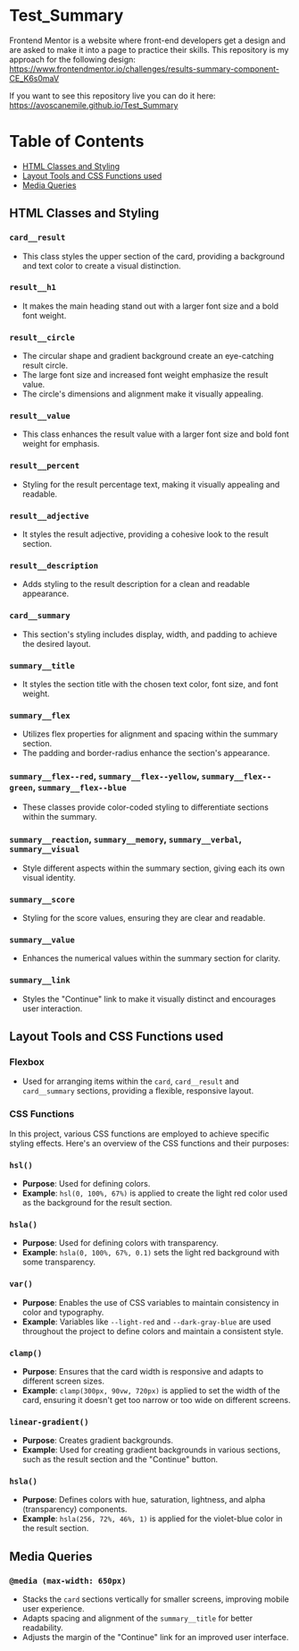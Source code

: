 # Test_Summary
Frontend Mentor is a website where front-end developers get a design and are asked to make it into a page to practice their skills. This repository is my approach for the following design: https://www.frontendmentor.io/challenges/results-summary-component-CE_K6s0maV

If you want to see this repository live you can do it here: https://avoscanemile.github.io/Test_Summary
# Table of Contents
  - [HTML Classes and Styling](#html-classes-and-styling)
  - [Layout Tools and CSS Functions used](#layout-tools-and-css-functions-used)
  - [Media Queries](#media-queries)
## HTML Classes and Styling

### `card__result`
- This class styles the upper section of the card, providing a background and text color to create a visual distinction.

### `result__h1`
- It makes the main heading stand out with a larger font size and a bold font weight.

### `result__circle`
- The circular shape and gradient background create an eye-catching result circle.
- The large font size and increased font weight emphasize the result value.
- The circle's dimensions and alignment make it visually appealing.

### `result__value`
- This class enhances the result value with a larger font size and bold font weight for emphasis.

### `result__percent`
- Styling for the result percentage text, making it visually appealing and readable.

### `result__adjective`
- It styles the result adjective, providing a cohesive look to the result section.

### `result__description`
- Adds styling to the result description for a clean and readable appearance.

### `card__summary`
- This section's styling includes display, width, and padding to achieve the desired layout.

### `summary__title`
- It styles the section title with the chosen text color, font size, and font weight.

### `summary__flex`
- Utilizes flex properties for alignment and spacing within the summary section.
- The padding and border-radius enhance the section's appearance.

### `summary__flex--red`, `summary__flex--yellow`, `summary__flex--green`, `summary__flex--blue`
- These classes provide color-coded styling to differentiate sections within the summary.

### `summary__reaction`, `summary__memory`, `summary__verbal`, `summary__visual`
- Style different aspects within the summary section, giving each its own visual identity.

### `summary__score`
- Styling for the score values, ensuring they are clear and readable.

### `summary__value`
- Enhances the numerical values within the summary section for clarity.

### `summary__link`
- Styles the "Continue" link to make it visually distinct and encourages user interaction.

## Layout Tools and CSS Functions used

### Flexbox
- Used for arranging items within the `card`, `card__result` and `card__summary` sections, providing a flexible, responsive layout.

### CSS Functions 

In this project, various CSS functions are employed to achieve specific styling effects. Here's an overview of the CSS functions and their purposes:

### `hsl()`
- **Purpose**: Used for defining colors.
- **Example**: `hsl(0, 100%, 67%)` is applied to create the light red color used as the background for the result section.

### `hsla()`
- **Purpose**: Used for defining colors with transparency.
- **Example**: `hsla(0, 100%, 67%, 0.1)` sets the light red background with some transparency.

### `var()`
- **Purpose**: Enables the use of CSS variables to maintain consistency in color and typography.
- **Example**: Variables like `--light-red` and `--dark-gray-blue` are used throughout the project to define colors and maintain a consistent style.

### `clamp()`
- **Purpose**: Ensures that the card width is responsive and adapts to different screen sizes.
- **Example**: `clamp(300px, 90vw, 720px)` is applied to set the width of the card, ensuring it doesn't get too narrow or too wide on different screens.

### `linear-gradient()`
- **Purpose**: Creates gradient backgrounds.
- **Example**: Used for creating gradient backgrounds in various sections, such as the result section and the "Continue" button.

### `hsla()`
- **Purpose**: Defines colors with hue, saturation, lightness, and alpha (transparency) components.
- **Example**: `hsla(256, 72%, 46%, 1)` is applied for the violet-blue color in the result section.

## Media Queries

### `@media (max-width: 650px)`
- Stacks the `card` sections vertically for smaller screens, improving mobile user experience.
- Adapts spacing and alignment of the `summary__title` for better readability.
- Adjusts the margin of the "Continue" link for an improved user interface.

